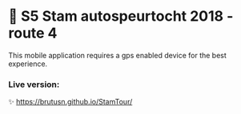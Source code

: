 # :car: S5 Stam autospeurtocht 2018 - route 4
This mobile application requires a gps enabled device for the best experience.

### Live version:
:sparkles: https://brutusn.github.io/StamTour/
